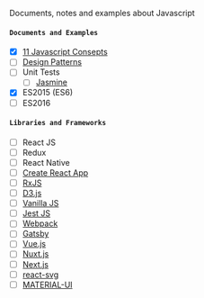 Documents, notes and examples about Javascript 


#### `Documents and Examples`
- [x] [11 Javascript Consepts](./JavaScriptFeatures/README.md)
- [ ] [Design Patterns](./DesignPatterns/README.md)
- [ ] Unit Tests
    - [ ] [Jasmine](https://jasmine.github.io/)
- [x] ES2015 (ES6)
- [ ] ES2016

#### `Libraries and Frameworks` 
- [ ] React JS
- [ ] Redux
- [ ] React Native 
- [ ] [Create React App](https://create-react-app.dev/) 
- [ ] [RxJS](https://rxjs-dev.firebaseapp.com/) 
- [ ] [D3.js](https://d3js.org/) 
- [ ] [Vanilla JS](http://vanilla-js.com/) 
- [ ] [Jest JS](https://jestjs.io/en/) 
- [ ] [Webpack](https://webpack.js.org/) 
- [ ] [Gatsby](https://www.gatsbyjs.org/) 
- [ ] [Vue.js](https://vuejs.org/) 
- [ ] [Nuxt.js](https://nuxtjs.org/) 
- [ ] [Next.js](https://nextjs.org/) 
- [ ] [react-svg](https://github.com/tanem/react-svg) 
- [ ] [MATERIAL-UI](https://material-ui.com/) 
